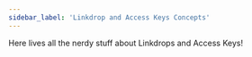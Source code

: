 ```yaml
---
sidebar_label: 'Linkdrop and Access Keys Concepts'
---
```

Here lives all the nerdy stuff about Linkdrops and Access Keys!